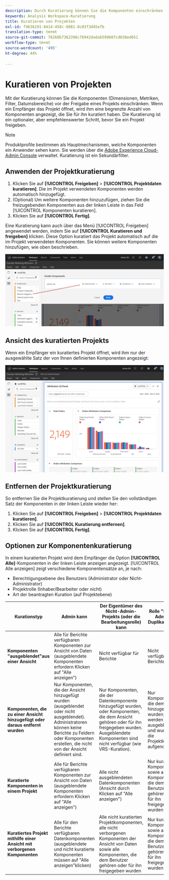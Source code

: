 ```yaml
---
description: Durch Kuratierung können Sie die Komponenten einschränken, bevor Sie ein Projekt freigeben.
keywords: Analysis Workspace-Kuratierung
title: Kuratieren von Projekten
exl-id: f9636191-8414-458c-9881-8c03f3d45efb
translation-type: tm+mt
source-git-commit: 76260b7362396c76942dadab599607cd038ed651
workflow-type: tm+mt
source-wordcount: '495'
ht-degree: 44%

---
```


# Kuratieren von Projekten

Mit der Kuratierung können Sie die Komponenten (Dimensionen, Metriken, Filter, Datumsbereiche) vor der Freigabe eines Projekts einschränken. Wenn ein Empfänger das Projekt öffnet, wird ihm eine begrenzte Anzahl von Komponenten angezeigt, die Sie für ihn kuratiert haben. Die Kuratierung ist ein optionaler, aber empfehlenswerter Schritt, bevor Sie ein Projekt freigeben.

>[!NOTE]
> Produktprofile bestimmen als Hauptmechanismen, welche Komponenten ein Anwender sehen kann. Sie werden über die [Adobe Experience Cloud-Admin Console](https://docs.adobe.com/content/help/de-DE/core-services/interface/manage-users-and-products/admin-getting-started.html) verwaltet. Kuratierung ist ein Sekundärfilter.

## Anwenden der Projektkuratierung

1. Klicken Sie auf **[!UICONTROL Freigeben]** > **[!UICONTROL Projektdaten kuratieren]**.
Die im Projekt verwendeten Komponenten werden automatisch hinzugefügt.
1. (Optional) Um weitere Komponenten hinzuzufügen, ziehen Sie die freizugebenden Komponenten aus der linken Leiste in das Feld [!UICONTROL Komponenten kuratieren].
1. Klicken Sie auf **[!UICONTROL Fertig]**.

Eine Kuratierung kann auch über das Menü [!UICONTROL Freigeben] angewendet werden, indem Sie auf **[!UICONTROL Kuratieren und freigeben]** klicken. Diese Option kuratiert das Projekt automatisch auf die im Projekt verwendeten Komponenten. Sie können weitere Komponenten hinzufügen, wie oben beschrieben.

![](assets/curation-field.png)

## Ansicht des kuratierten Projekts

Wenn ein Empfänger ein kuratiertes Projekt öffnet, wird ihm nur der ausgewählte Satz der von Ihnen definierten Komponenten angezeigt:

![](assets/curate-project.png)

## Entfernen der Projektkuratierung

So entfernen Sie die Projektkuratierung und stellen Sie den vollständigen Satz der Komponenten in der linken Leiste wieder her:

1. Klicken Sie auf **[!UICONTROL Freigeben]** > **[!UICONTROL Projektdaten kuratieren]**.
1. Klicken Sie auf **[!UICONTROL Kuratierung entfernen]**.
1. Klicken Sie auf **[!UICONTROL Fertig]**.

## Optionen zur Komponentenkuratierung

In einem kuratierten Projekt wird dem Empfänger die Option **[!UICONTROL Alle]**-Komponenten in der linken Leiste anzeigen angezeigt. [!UICONTROL Alle anzeigen] zeigt verschiedene Komponentensätze an, je nach:

* Berechtigungsebene des Benutzers (Administrator oder Nicht-Administrator)
* Projektrolle (Inhaber/Bearbeiter oder nicht)
* Art der beantragten Kuration (auf Projektebene)

| Kurationstyp | Admin kann | Der Eigentümer des Nicht-Admin-Projekts (oder die Bearbeitungsrolle) kann | Rolle &quot;Nicht-Admin-Duplikat&quot;kann |
| --- | --- | --- | --- |
| **Komponenten &quot;ausgeblendet&quot;aus einer Ansicht** | Alle für Berichte verfügbaren Komponenten zur Ansicht von Daten (ausgeblendete Komponenten erfordern Klicken auf &quot;Alle anzeigen&quot;) | Nicht verfügbar für Berichte | Nicht verfügbar für Berichte |
| **Komponenten, die zu einer Ansicht hinzugefügt oder daraus entfernt wurden** | Nur Komponenten, die der Ansicht hinzugefügt wurden (ausgeblendet oder nicht ausgeblendet). Administratoren können keine Berichte zu Feldern oder Komponenten erstellen, die nicht von der Ansicht definiert sind. | Nur Komponenten, die der Datenkomponente hinzugefügt wurden, oder Komponenten, die dem Ansicht gehören oder für ihn freigegeben wurden. Ausgeblendete Komponenten sind nicht verfügbar (wie VRS-Kuration). | Nur Komponenten, die dem DV hinzugefügt wurden, werden nicht ausgeblendet und wurden in die Projektkuration aufgenommen. |
| **Kuratierte Komponenten in einem Projekt** | Alle für Berichte verfügbaren Komponenten zur Ansicht von Daten (ausgeblendete Komponenten erfordern Klicken auf &quot;Alle anzeigen&quot;) | Alle nicht ausgeblendeten Datenkomponenten (Ansicht durch Klicken auf &quot;Alle anzeigen&quot;) | Nur kuratierte Komponenten sowie alle Komponenten, die dem Benutzer gehören oder für ihn freigegeben wurden |
| **Kuratiertes Projekt mithilfe einer Ansicht mit verborgenen Komponenten** | Alle für den Berichte verfügbaren Datenkomponenten (ausgeblendete und nicht kuratierte Komponenten müssen auf &quot;Alle anzeigen&quot;klicken) | Alle nicht kuratierten Projektkomponenten, alle nicht verborgenen Komponenten der Ansicht von Daten sowie alle Komponenten, die dem Benutzer gehören oder für ihn freigegeben wurden | Nur kuratierte Komponenten sowie alle Komponenten, die dem Benutzer gehören oder für ihn freigegeben wurden |
